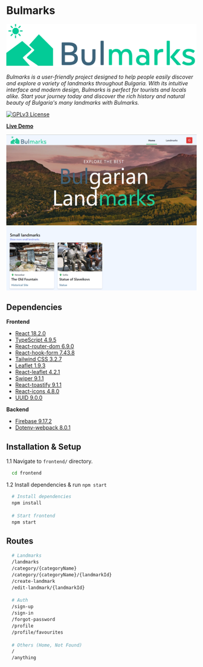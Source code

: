 # Bulmarks

![Logo](https://raw.githubusercontent.com/ViktorAtanasof/bulmarks/main/frontend/src/assets/logo/logo.png)

*Bulmarks is a user-friendly project designed to help people easily discover and explore a variety of landmarks throughout Bulgaria. With its intuitive interface and modern design, Bulmarks is perfect for tourists and locals alike. Start your journey today and discover the rich history and natural beauty of Bulgaria's many landmarks with Bulmarks.*

[![GPLv3 License](https://img.shields.io/github/license/ViktorAtanasof/bulmarks?style=for-the-badge)](https://choosealicense.com/licenses/mit/)

[**Live Demo**](https://bulmarks.vercel.app/)

![Logo](https://raw.githubusercontent.com/ViktorAtanasof/bulmarks/main/frontend/src/assets/images/home.png)

## Dependencies

**Frontend**
- [React 18.2.0](https://react.dev/)
- [TypeScript 4.9.5](https://www.typescriptlang.org/)
- [React-router-dom 6.9.0](https://reactrouter.com/en/main)
- [React-hook-form 7.43.8](https://react-hook-form.com/)
- [Tailwind CSS 3.2.7](https://tailwindcss.com/)
- [Leaflet 1.9.3](https://leafletjs.com/)
- [React-leaflet 4.2.1](https://react-leaflet.js.org/)
- [Swiper 9.1.1](https://swiperjs.com/)
- [React-toastify 9.1.1](https://fkhadra.github.io/react-toastify/introduction/)
- [React-icons 4.8.0](https://react-icons.github.io/react-icons)
- [UUID 9.0.0](https://www.npmjs.com/package/uuid?activeTab=readme)

**Backend**
- [Firebase 9.17.2](https://firebase.google.com/)
- [Dotenv-webpack 8.0.1](https://www.npmjs.com/package/dotenv-webpack?activeTab=readme)

## Installation & Setup

1.1 Navigate to `frontend/` directory.

```bash
  cd frontend
```
1.2 Install dependencies & run `npm start`
```bash
  # Install dependencies
  npm install

  # Start frontend
  npm start
```

## Routes

```bash
  # Landmarks
  /landmarks
  /category/{categoryName}
  /category/{categoryName}/{landmarkId}
  /create-landmark
  /edit-landmark/{landmarkId}

  # Auth
  /sign-up
  /sign-in
  /forgot-password
  /profile
  /profile/favourites
  
  # Others (Home, Not Found)
  /
  /anything
```
